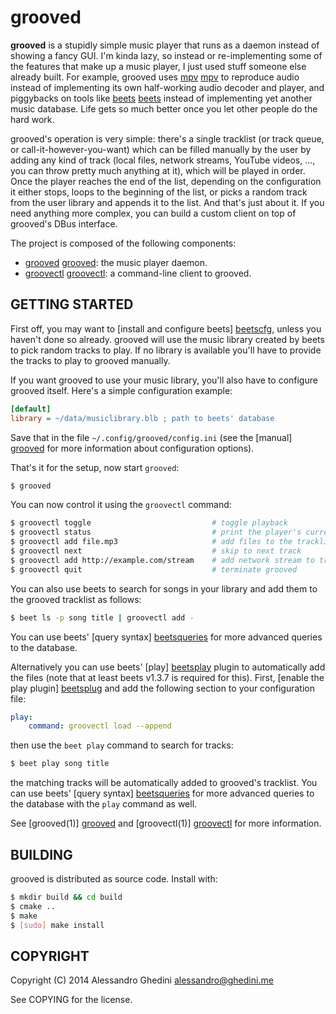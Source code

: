 grooved
=======

**grooved** is a stupidly simple music player that runs as a daemon instead of
showing a fancy GUI. I'm kinda lazy, so instead or re-implementing some of the
features that make up a music player, I just used stuff someone else already
built. For example, grooved uses [mpv] [mpv] to reproduce audio instead of
implementing its own half-working audio decoder and player, and piggybacks on
tools like [beets] [beets] instead of implementing yet another music database.
Life gets so much better once you let other people do the hard work.

grooved's operation is very simple: there's a single tracklist (or track queue,
or call-it-however-you-want) which can be filled manually by the user by adding
any kind of track (local files, network streams, YouTube videos, ..., you can
throw pretty much anything at it), which will be played in order. Once the
player reaches the end of the list, depending on the configuration it either
stops, loops to the beginning of the list, or picks a random track from the user
library and appends it to the list. And that's just about it. If you need
anything more complex, you can build a custom client on top of grooved's DBus
interface.

The project is composed of the following components:

* [grooved] [grooved]: the music player daemon.
* [groovectl] [groovectl]: a command-line client to grooved.

[mpv]: http://mpv.io/
[beets]: http://beets.radbox.org/

## GETTING STARTED

First off, you may want to [install and configure beets] [beetscfg], unless you
haven't done so already. grooved will use the music library created by beets to
pick random tracks to play. If no library is available you'll have to provide
the tracks to play to grooved manually.

If you want grooved to use your music library, you'll also have to configure
grooved itself. Here's a simple configuration example:

```ini
[default]
library = ~/data/musiclibrary.blb ; path to beets' database
```

Save that in the file `~/.config/grooved/config.ini` (see the [manual] [grooved]
for more information about configuration options).

That's it for the setup, now start `grooved`:

```bash
$ grooved
```

You can now control it using the `groovectl` command:

```bash
$ groovectl toggle                           # toggle playback
$ groovectl status                           # print the player's current status
$ groovectl add file.mp3                     # add files to the tracklist
$ groovectl next                             # skip to next track
$ groovectl add http://example.com/stream    # add network stream to tracklist
$ groovectl quit                             # terminate grooved
```

You can also use beets to search for songs in your library and add them to the
grooved tracklist as follows:

```bash
$ beet ls -p song title | groovectl add -
```

You can use beets' [query syntax] [beetsqueries] for more advanced queries to
the database.

Alternatively you can use beets' [play] [beetsplay] plugin to automatically add
the files (note that at least beets v1.3.7 is required for this). First, [enable
the play plugin] [beetsplug] and add the following section to your configuration
file:

```yaml
play:
    command: groovectl load --append
```

then use the `beet play` command to search for tracks:

```bash
$ beet play song title
```

the matching tracks will be automatically added to grooved's tracklist. You can
use beets' [query syntax] [beetsqueries] for more advanced queries to the
database with the `play` command as well.

See [grooved(1)] [grooved] and [groovectl(1)] [groovectl] for more information.

[beetscfg]: http://beets.readthedocs.org/en/latest/guides/main.html
[grooved]: http://ghedo.github.io/grooved/grooved.1.html
[groovectl]: http://ghedo.github.io/grooved/groovectl.1.html
[beetsplay]: http://beets.readthedocs.org/en/latest/plugins/play.html
[beetsplug]: http://beets.readthedocs.org/en/latest/plugins/index.html#using-plugins
[beetsqueries]: http://beets.readthedocs.org/en/latest/reference/query.html

## BUILDING

grooved is distributed as source code. Install with:

```bash
$ mkdir build && cd build
$ cmake ..
$ make
$ [sudo] make install
```

## COPYRIGHT

Copyright (C) 2014 Alessandro Ghedini <alessandro@ghedini.me>

See COPYING for the license.
